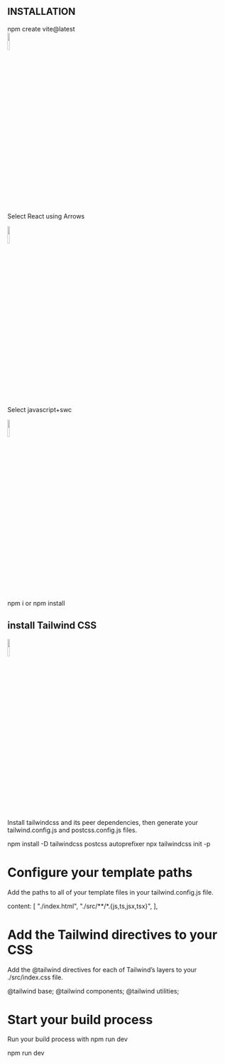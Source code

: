 ## INSTALLATION

npm create vite@latest   
<img src="https://www.svgrepo.com/show/374167/vite.svg" width=10% height=10%>

Select React using Arrows 


<img src="https://www.svgrepo.com/show/354259/react.svg" width=10% height=10%>

Select javascript+swc


<img src="https://www.svgrepo.com/show/354419/swc.svg" width=10% height=10%>

 npm i or npm install

## install Tailwind CSS

<img src="https://www.svgrepo.com/show/374118/tailwind.svg" width=10% height=10%>

Install tailwindcss and its peer dependencies, then generate your tailwind.config.js and postcss.config.js files.

npm install -D tailwindcss postcss autoprefixer
npx tailwindcss init -p

# Configure your template paths
Add the paths to all of your template files in your tailwind.config.js file.

content: [
    "./index.html",
    "./src/**/*.{js,ts,jsx,tsx}",
  ],

# Add the Tailwind directives to your CSS
Add the @tailwind directives for each of Tailwind’s layers to your ./src/index.css file.

@tailwind base;
@tailwind components;
@tailwind utilities;

# Start your build process
Run your build process with npm run dev

npm run dev

